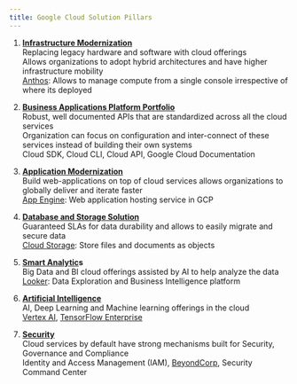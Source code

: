 ```yaml
---
title: Google Cloud Solution Pillars
---
```


1. **<u>Infrastructure Modernization</u>**  
   Replacing legacy hardware and software with cloud offerings  
   Allows organizations to adopt hybrid architectures and have higher infrastructure mobility  
   [Anthos](../GCP%20Hybrid%20Cloud%20Services/Anthos.md): Allows to manage compute from a single console irrespective of where its deployed

2. **<u>Business Applications Platform Portfolio</u>**  
   Robust, well documented APIs that are standardized across all the cloud services  
   Organization can focus on configuration and inter-connect of these services instead of building their own systems  
   Cloud SDK, Cloud CLI, Cloud API, Google Cloud Documentation

3. **<u>Application Modernization</u>**  
   Build web-applications on top of cloud services allows organizations to globally deliver and iterate faster  
   [App Engine](../GCP%20Compute%20Services/App%20Engine.md): Web application hosting service in GCP

4. **<u>Database and Storage Solution</u>**  
   Guaranteed SLAs for data durability and allows to easily migrate and secure data  
   [Cloud Storage](../GCP%20Storage%20Services/Cloud%20Storage.md): Store files and documents as objects

5. **<u>Smart Analytic</u>s**  
   Big Data and BI cloud offerings assisted by AI to help analyze the data  
   [Looker](../GCP%20Data%20Analytics%20Services/GCP%20Data%20Analytics%20Services.md#looker): Data Exploration and Business Intelligence platform

6. **<u>Artificial Intelligence</u>**  
   AI, Deep Learning and Machine learning offerings in the cloud  
   [Vertex AI](../GCP%20AI%20and%20ML%20Services/GCP%20ML%20Services.md#vertex-ai), [TensorFlow Enterprise](../GCP%20AI%20and%20ML%20Services/GCP%20ML%20Services.md#tensorflow-enterprise)

7. **<u>Security</u>**  
   Cloud services by default have strong mechanisms built for Security, Governance and Compliance  
   Identity and Access Management (IAM), [BeyondCorp](../GCP%20Security%20Services/BeyondCorp.md), Security Command Center